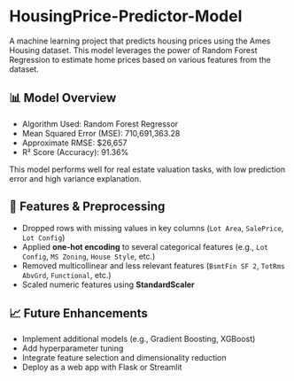 # HousingPrice-Predictor-Model
A machine learning project that predicts housing prices using the Ames Housing dataset. This model leverages the power of Random Forest Regression to estimate home prices based on various features from the dataset.

## 📊 Model Overview
- Algorithm Used: Random Forest Regressor
- Mean Squared Error (MSE): 710,691,363.28
- Approximate RMSE: $26,657
- R² Score (Accuracy): 91.36%

This model performs well for real estate valuation tasks, with low prediction error and high variance explanation.
## 🔧 Features & Preprocessing

- Dropped rows with missing values in key columns (`Lot Area`, `SalePrice`, `Lot Config`)
- Applied **one-hot encoding** to several categorical features (e.g., `Lot Config`, `MS Zoning`, `House Style`, etc.)
- Removed multicollinear and less relevant features (`BsmtFin SF 2`, `TotRms AbvGrd`, `Functional`, etc.)
- Scaled numeric features using **StandardScaler**

## 📈 Future Enhancements
- Implement additional models (e.g., Gradient Boosting, XGBoost)
- Add hyperparameter tuning
- Integrate feature selection and dimensionality reduction
- Deploy as a web app with Flask or Streamlit
